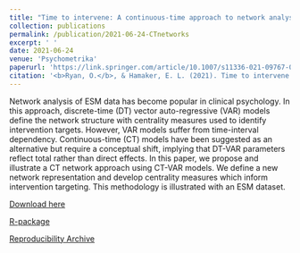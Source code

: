 ```yaml
---
title: "Time to intervene: A continuous-time approach to network analysis and centrality"
collection: publications
permalink: /publication/2021-06-24-CTnetworks
excerpt: ' '
date: 2021-06-24
venue: 'Psychometrika'
paperurl: 'https://link.springer.com/article/10.1007/s11336-021-09767-0'
citation: '<b>Ryan, O.</b>, & Hamaker, E. L. (2021). Time to intervene: A continuous-time approach to network analysis and centrality. Psychometrika, 1-39.'
---
```


Network analysis of ESM data has become popular in clinical psychology. In this approach, discrete-time (DT) vector auto-regressive (VAR) models define the network structure with centrality measures used to identify intervention targets. However, VAR models suffer from time-interval dependency. Continuous-time (CT) models have been suggested as an alternative but require a conceptual shift, implying that DT-VAR parameters reflect total rather than direct effects. In this paper, we propose and illustrate a CT network approach using CT-VAR models. We define a new network representation and develop centrality measures which inform intervention targeting. This methodology is illustrated with an ESM dataset.

[Download here](https://link.springer.com/article/10.1007/s11336-021-09767-0)

[R-package](https://github.com/ryanoisin/ctnet)

[Reproducibility Archive](https://osf.io/9sgdn/) 

